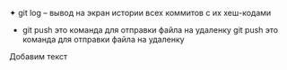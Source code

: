 ✦	git log – вывод на экран истории всех коммитов с их хеш-кодами
* git push это команда для отправки файла на удаленку
git push это команда для отправки файла на удаленку


Добавим текст
